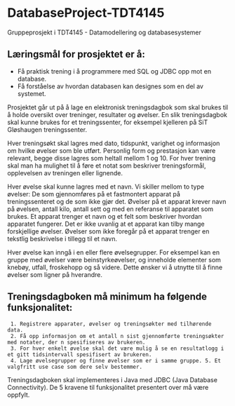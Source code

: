 # DatabaseProject-TDT4145
Gruppeprosjekt i TDT4145 - Datamodellering og databasesystemer

Læringsmål for prosjektet er å:
-
  - Få praktisk trening i å programmere med SQL og JDBC opp mot en database. 
  - Få forståelse av hvordan databasen kan designes som en del av systemet. 
 
 
Prosjektet går ut på å lage en elektronisk treningsdagbok som skal brukes til å holde oversikt over treninger, resultater og øvelser. En slik treningsdagbok skal kunne brukes for et treningssenter, for eksempel kjelleren på SiT Gløshaugen treningssenter.  
 
Hver treningsøkt skal lagres med dato, tidspunkt, varighet og informasjon om hvilke øvelser som ble utført. Personlig form og prestasjon kan være relevant, begge disse lagres som heltall mellom 1 og 10. For hver trening skal man ha mulighet til å føre et notat som beskriver treningsformål, opplevelsen av treningen eller lignende.  
 
Hver øvelse skal kunne lagres med et navn. Vi skiller mellom to type øvelser: De som gjennomføres på et fastmontert apparat på treningssenteret og de som ikke gjør det. Øvelser på et apparat krever navn på øvelsen, antall kilo, antall sett og med en referanse til apparatet som brukes. Et apparat trenger et navn og et felt som beskriver hvordan apparatet fungerer. Det er ikke uvanlig at et apparat kan tilby mange forskjellige øvelser. Øvelser som ikke foregår på et apparat trenger en tekstlig beskrivelse i tillegg til et navn.  
 
Hver øvelse kan inngå i en eller flere øvelsegrupper. For eksempel kan en gruppe med øvelser være beinstyrkeøvelser, og inneholde elementer som knebøy, utfall, froskehopp og så videre. Dette ønsker vi å utnytte til å finne øvelser som ligner på hverandre. 
 
Treningsdagboken må minimum ha følgende funksjonalitet:
- 
	 1. Registrere apparater, øvelser og treningsøkter med tilhørende data. 
	 2. Få opp informasjon om et antall n sist gjennomførte treningsøkter med notater, der n spesifiseres av brukeren. 
	 3. For hver enkelt øvelse skal det være mulig å se en resultatlogg i et gitt tidsintervall spesifisert av brukeren.  
	 4. Lage øvelsegrupper og finne øvelser som er i samme gruppe. 5. Et valgfritt use case som dere selv bestemmer. 

Treningsdagboken skal implementeres i Java med JDBC (Java Database Connectivity). De 5 kravene til funksjonalitet presentert over må være oppfylt. 
